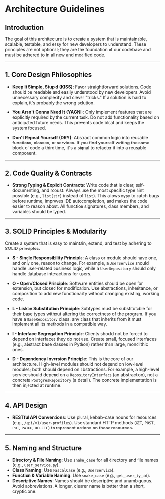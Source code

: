 # Architecture Guidelines

## Introduction
The goal of this architecture is to create a system that is maintainable, scalable, testable, and easy for new developers to understand. These principles are not optional; they are the foundation of our codebase and must be adhered to in all new and modified code.

---

## 1. Core Design Philosophies

-   **Keep It Simple, Stupid (KISS)**: Favor straightforward solutions. Code should be readable and easily understood by new developers. Avoid unnecessary complexity and clever "tricks." If a solution is hard to explain, it's probably the wrong solution.

-   **You Aren't Gonna Need It (YAGNI)**: Only implement features that are explicitly required by the current task. Do not add functionality based on anticipated future needs. This prevents code bloat and keeps the system focused.

-   **Don't Repeat Yourself (DRY)**: Abstract common logic into reusable functions, classes, or services. If you find yourself writing the same block of code a third time, it's a signal to refactor it into a reusable component.

---

## 2. Code Quality & Contracts

-   **Strong Typing & Explicit Contracts**: Write code that is clear, self-documenting, and robust. Always use the most specific type hint possible (e.g., `list[str]` instead of `list`). This allows `mypy` to catch bugs before runtime, improves IDE autocompletion, and makes the code easier to reason about. All function signatures, class members, and variables should be typed.

---

## 3. SOLID Principles & Modularity

Create a system that is easy to maintain, extend, and test by adhering to SOLID principles.

-   **S - Single Responsibility Principle**: A class or module should have one, and only one, reason to change. For example, a `UserService` should handle user-related business logic, while a `UserRepository` should only handle database interactions for users.

-   **O - Open/Closed Principle**: Software entities should be open for extension, but closed for modification. Use abstractions, inheritance, or composition to add new functionality without changing existing, working code.

-   **L - Liskov Substitution Principle**: Subtypes must be substitutable for their base types without altering the correctness of the program. If you have a `BaseRepository` class, any class that inherits from it must implement all its methods in a compatible way.

-   **I - Interface Segregation Principle**: Clients should not be forced to depend on interfaces they do not use. Create small, focused interfaces (e.g., abstract base classes in Python) rather than large, monolithic ones.

-   **D - Dependency Inversion Principle**: This is the core of our architecture. High-level modules should not depend on low-level modules; both should depend on abstractions. For example, a high-level service should depend on a `RepositoryInterface` (an abstraction), not a concrete `PostgresRepository` (a detail). The concrete implementation is then injected at runtime.

---

## 4. API Design

-   **RESTful API Conventions**: Use plural, kebab-case nouns for resources (e.g., `/api/v1/user-profiles`). Use standard HTTP methods (`GET`, `POST`, `PUT`, `PATCH`, `DELETE`) to represent actions on those resources.

---

## 5. Naming and Structure

-   **Directory & File Naming**: Use `snake_case` for all directory and file names (e.g., `user_service.py`).
-   **Class Naming**: Use `PascalCase` (e.g., `UserService`).
-   **Function & Variable Naming**: Use `snake_case` (e.g., `get_user_by_id`).
-   **Descriptive Names**: Names should be descriptive and unambiguous. Avoid abbreviations. A longer, clearer name is better than a short, cryptic one.